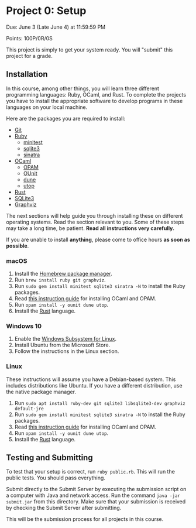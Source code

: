 # Project 0: Setup

Due: June 3 (Late June 4) at 11:59:59 PM

Points: 100P/0R/0S

This project is simply to get your system ready.
You will "submit" this project for a grade.

## Installation

In this course,
among other things,
you will learn three different programming languages:
Ruby, OCaml, and Rust.
To complete the projects
you have to install the appropriate software
to develop programs in these languages
on your local machine.

Here are the packages you are required to install:

* [Git](https://git-scm.com/)
* [Ruby](https://www.ruby-lang.org)
  - [minitest](https://rubygems.org/gems/minitest)
  - [sqlite3](https://rubygems.org/gems/sqlite3)
  - [sinatra](https://rubygems.org/gems/sinatra)
* [OCaml](http://ocaml.org)
  - [OPAM](https://opam.ocaml.org)
  - [OUnit](https://opam.ocaml.org/packages/ounit)
  - [dune](https://opam.ocaml.org/packages/dune)
  - [utop](https://opam.ocaml.org/packages/utop)
* [Rust](https://www.rust-lang.org)
* [SQLite3](https://sqlite.org)
* [Graphviz](http://graphviz.org)

The next sections
will help guide you through installing these
on different operating systems.
Read the section relevant to you.
Some of these steps may take a long time,
be patient.
**Read all instructions very carefully.**

If you are unable to install **anything**,
please come to office hours
**as soon as possible**.

### macOS

1. Install the [Homebrew package manager](https://brew.sh/).
2. Run `brew install ruby git graphviz`.
3. Run `sudo gem install minitest sqlite3 sinatra -N` to install the Ruby packages.
4. Read [this instruction guide](https://github.com/janestreet/install-ocaml)
   for installing OCaml and OPAM.
5. Run `opam install -y ounit dune utop`.
5. Install the [Rust](https://www.rust-lang.org/tools/install) language.

### Windows 10

1. Enable the [Windows Subsystem for Linux](https://docs.microsoft.com/en-us/windows/wsl/install-win10).
2. Install Ubuntu from the Microsoft Store.
3. Follow the instructions in the Linux section.

### Linux

These instructions will assume you have a Debian-based system.
This includes distributions like Ubuntu.
If you have a different distribution,
use the native package manager.

1. Run `sudo apt install ruby-dev git sqlite3 libsqlite3-dev graphviz default-jre`
2. Run `sudo gem install minitest sqlite3 sinatra -N` to install the Ruby packages.
3. Read [this instruction guide](https://github.com/janestreet/install-ocaml)
   for installing OCaml and OPAM.
4. Run `opam install -y ounit dune utop`.
5. Install the [Rust](https://www.rust-lang.org/tools/install) language.

## Testing and Submitting

To test that your setup is correct,
run `ruby public.rb`.
This will run the public tests.
You should pass everything.

Submit directly to the Submit Server
by executing the submission script
on a computer with Java and network access.
Run the command
`java -jar submit.jar`
from this directory.
Make sure that your submission is received
by checking the Submit Server after submitting.

This will be the submission process
for all projects in this course.
